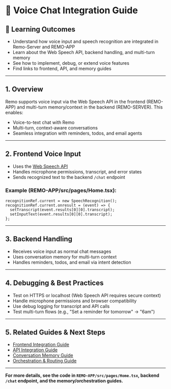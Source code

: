 # 🎤 Voice Chat Integration Guide

## 🎯 Learning Outcomes

- Understand how voice input and speech recognition are integrated in Remo-Server and REMO-APP
- Learn about the Web Speech API, backend handling, and multi-turn memory
- See how to implement, debug, or extend voice features
- Find links to frontend, API, and memory guides

---

## 1. Overview

Remo supports voice input via the Web Speech API in the frontend (REMO-APP) and multi-turn memory/context in the backend (REMO-SERVER). This enables:

- Voice-to-text chat with Remo
- Multi-turn, context-aware conversations
- Seamless integration with reminders, todos, and email agents

---

## 2. Frontend Voice Input

- Uses the [Web Speech API](https://developer.mozilla.org/en-US/docs/Web/API/Web_Speech_API)
- Handles microphone permissions, transcript, and error states
- Sends recognized text to the backend `/chat` endpoint

### Example (REMO-APP/src/pages/Home.tsx):

```tsx
recognitionRef.current = new SpeechRecognition();
recognitionRef.current.onresult = (event) => {
  setTranscript(event.results[0][0].transcript);
  setInputText(event.results[0][0].transcript);
};
```

---

## 3. Backend Handling

- Receives voice input as normal chat messages
- Uses conversation memory for multi-turn context
- Handles reminders, todos, and email via intent detection

---

## 4. Debugging & Best Practices

- Test on HTTPS or localhost (Web Speech API requires secure context)
- Handle microphone permissions and browser compatibility
- Use debug logging for transcript and API calls
- Test multi-turn flows (e.g., "Set a reminder for tomorrow" → "6am")

---

## 5. Related Guides & Next Steps

- [Frontend Integration Guide](../../REMO-APP/)
- [API Integration Guide](./api_integration_guide.md)
- [Conversation Memory Guide](./conversation_memory_guide.md)
- [Orchestration & Routing Guide](./orchestration_and_routing.md)

---

**For more details, see the code in `REMO-APP/src/pages/Home.tsx`, backend `/chat` endpoint, and the memory/orchestration guides.**

